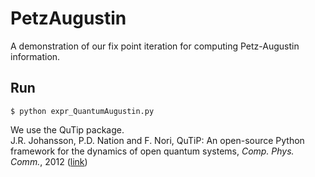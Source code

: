 # PetzAugustin
A demonstration of our fix point iteration for computing Petz-Augustin information.
## Run 
```
$ python expr_QuantumAugustin.py
```
We use the QuTip package.\
J.R. Johansson, P.D. Nation and F. Nori, QuTiP: An open-source Python framework for the dynamics of open quantum systems, *Comp. Phys. Comm.*, 2012 ([link](https://doi.org/10.1016/j.cpc.2012.02.021))
